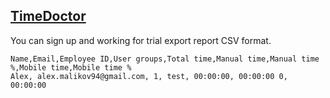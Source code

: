 ## [TimeDoctor](https://www.timedoctor.com/)

You can sign up and working for trial export report CSV format.

```csv
Name,Email,Employee ID,User groups,Total time,Manual time,Manual time %,Mobile time,Mobile time %
Alex, alex.malikov94@gmail.com, 1, test, 00:00:00, 00:00:00 0, 00:00:00 
```